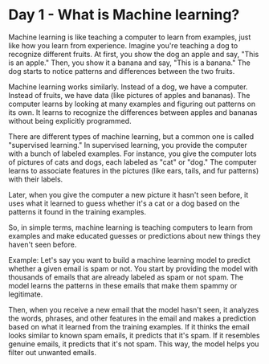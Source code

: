# Day 1 - What is Machine learning?

Machine learning is like teaching a computer to learn from examples, just like how you learn from experience. Imagine you're teaching a dog to recognize different fruits. At first, you show the dog an apple and say, "This is an apple." Then, you show it a banana and say, "This is a banana." The dog starts to notice patterns and differences between the two fruits.

Machine learning works similarly. Instead of a dog, we have a computer. Instead of fruits, we have data (like pictures of apples and bananas). The computer learns by looking at many examples and figuring out patterns on its own. It learns to recognize the differences between apples and bananas without being explicitly programmed.

There are different types of machine learning, but a common one is called "supervised learning." In supervised learning, you provide the computer with a bunch of labeled examples. For instance, you give the computer lots of pictures of cats and dogs, each labeled as "cat" or "dog." The computer learns to associate features in the pictures (like ears, tails, and fur patterns) with their labels.

Later, when you give the computer a new picture it hasn't seen before, it uses what it learned to guess whether it's a cat or a dog based on the patterns it found in the training examples.

So, in simple terms, machine learning is teaching computers to learn from examples and make educated guesses or predictions about new things they haven't seen before.

Example:
Let's say you want to build a machine learning model to predict whether a given email is spam or not. You start by providing the model with thousands of emails that are already labeled as spam or not spam. The model learns the patterns in these emails that make them spammy or legitimate.

Then, when you receive a new email that the model hasn't seen, it analyzes the words, phrases, and other features in the email and makes a prediction based on what it learned from the training examples. If it thinks the email looks similar to known spam emails, it predicts that it's spam. If it resembles genuine emails, it predicts that it's not spam. This way, the model helps you filter out unwanted emails.